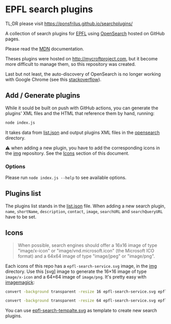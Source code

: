 # EPFL search plugins

TL;DR please visit https://ponsfrilus.github.io/searchplugins/


A collection of search plugins for [EPFL](https://www.epfl.ch) using
[OpenSearch](https://en.wikipedia.org/wiki/OpenSearch) hosted on GitHub pages.

Please read the [MDN](https://developer.mozilla.org/en-US/docs/Web/OpenSearch)
documentation.

Theses plugins were hosted on http://mycroftproject.com, but it become more
difficult to manage them, so this repository was created.

Last but not least, the auto-discovery of OpenSearch is no longer working with 
Google Chrome (see this
[stackoverflow](https://stackoverflow.com/questions/56400952/does-chrome-allow-auto-discovery-of-opensearch)).


## Add / Generate plugins

While it sould be built on push with GitHub actions, you can generate the
plugins' XML files and the HTML that reference them by hand, running:

```bash
node index.js
```

It takes data from [list.json](./list.json) and output plugins XML files in the
[opensearch](./opensearch) directory.

:warning: when adding a new plugin, you have to add the corresponding icons in
the [img](./img) repository. See the [Icons](#icons) section of this document.


### Options

Please run `node index.js --help` to see available options.


## Plugins list

The plugins list stands in the [list.json](./list.json) file. When adding a new
search plugin, `name`, `shortName`, `description`, `contact`, `image`, 
`searchURL` and `searchQueryURL` have to be set.


## Icons

> When possible, search engines should offer a 16x16 image of type
> "image/x-icon" or "image/vnd.microsoft.icon" (the Microsoft ICO format) and a
> 64x64 image of type "image/jpeg" or "image/png".

Each icons of this repo has a `epfl-search-service.svg` image, in the
[img](./img) directory. Use this [svg] image to generate the 16×16 image of
type `image/x-icon` and a 64×64 image of `image/png`. It's pretty easy with
[imagemagick]: 

```bash
convert -background transparent -resize 16 epfl-search-service.svg epfl-search-service.ico

convert -background transparent -resize 64 epfl-search-service.svg epfl-search-service.png
```

You can use [epfl-search-tempalte.svg](./img/epfl-search-tempalte.svg) as
template to create new search plugins.




[imagemagick]: https://imagemagick.org
